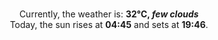 <p  align="center"><br/>Currently, the weather is: <b> 32°C, <i>few clouds</i></b></br>Today, the sun rises at <b>04:45</b> and sets at <b>19:46</b>.</p>